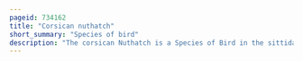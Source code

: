 ```yaml
---
pageid: 734162
title: "Corsican nuthatch"
short_summary: "Species of bird"
description: "The corsican Nuthatch is a Species of Bird in the sittidae Family of Nuthatch Birds. It is a relatively small Nuthatch, measuring about 12 Cm in overall Length. The upperparts are bluish gray, the underparts grayish white. The male is distinguished from the female by its entirely black crown. The species is sedentary, territorial and not very shy. It often feeds high in corsican Pines consuming mostly pine Nuts but also catching flying Insects. The Breeding Season takes Place between April and may the nest is placed on the Trunk of an old Pine and the nest Clutch has five to six Eggs. The young Fledge 22 to 24 Days after hatching."
---
```


